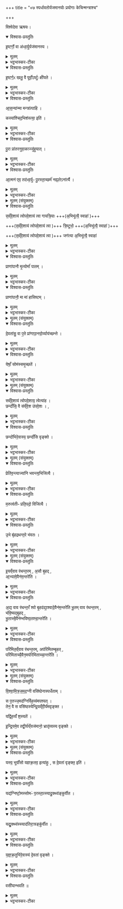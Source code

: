 +++
title = "०७ स्पर्धावतोर्यजमानयोः प्रयोगाः केचिन्मन्त्राश्च"

+++

विश्वेदेवा ऋषयः।

<details open><summary>विश्वास-प्रस्तुतिः</summary>

इ॒ष्टर्गो॒ वा अ॑ध्व॒र्युर्यज॑मानस्य ।
</details>

<details><summary>मूलम्</summary>

इ॒ष्टर्गो॒ वा अ॑ध्व॒र्युर्यज॑मानस्य ।
</details>

<details><summary>भट्टभास्कर-टीका</summary>

1इष्टर्ग इत्यादि ॥ यागेन निमित्तेनार्तेः प्रयोजयिता इष्टर्गः अध्वर्युः यजमानस्य । पृषोदरादिः । यजेरिष्टिः, ऋच्छतेरर्गः । प्रमादालस्यादिना अध्वर्योरपचारेण तन्निमित्तेन वा परापचारादिना यजमानस्यार्तिमार्छति इष्टर्गः इत्येतदुक्तं भवतीत्याचार्याः । दर्वीस्थानीय इत्येके ।
</details>

<details open><summary>विश्वास-प्रस्तुतिः</summary>

इ॒ष्टर्ग॒ᳵ खलु॒ वै पूर्वो॒ऽर्ष्टुः क्षी॑यते ।
</details>

<details><summary>मूलम्</summary>

इ॒ष्टर्ग॒ᳵ खलु॒ वै पूर्वो॒ऽर्ष्टुः क्षी॑यते ।
</details>

<details><summary>भट्टभास्कर-टीका</summary>

भवतु इष्टर्गस्य का क्षतिरिति चेदाह – इष्टर्गो हि अर्ष्टुः आर्तिं गच्छतः पूर्वः क्षीयते प्रथममेव आर्तिं गच्छति; तन्निबन्धनत्वादार्तेः । ऋच्छतेस्तुः, षकारोपजनः छान्दसः ।
</details>

<details open><summary>विश्वास-प्रस्तुतिः</summary>

आ॒स॒न्या॑न्मा मन्त्रा॑त्पाहि  ।     

कस्या॑श्चिद॒भिश॑स्त्या॒ इति॑ ।     
</details>

<details><summary>मूलम्</summary>

आ॒स॒न्या॑न्मा मन्त्रा॑त्पाहि  ।     

कस्या॑श्चिद॒भिश॑स्त्या॒ इति॑ ।     
</details>

<details><summary>भट्टभास्कर-टीका</summary>

तस्मादध्वर्युणा आत्मनश्शर्मणे यत्कर्तव्यम् । तद्विदधाति - आसन्यादिति ।
</details>

<details open><summary>विश्वास-प्रस्तुतिः</summary>

पु॒रा प्रा॑तरनुवा॒काज्जु॑हुयात् ।  
</details>

<details><summary>मूलम्</summary>

पु॒रा प्रा॑तरनुवा॒काज्जु॑हुयात् ।  
</details>

<details><summary>भट्टभास्कर-टीका</summary>

महारात्र उत्थाय पुरा पुरस्तात्प्रातरनुवाकात् आग्नीध्रीये अनेन मन्त्रेण जुहुयात् ।
</details>

<details open><summary>विश्वास-प्रस्तुतिः</summary>

आ॒त्मन॑ एव॒ तद॑ध्व॒र्युᳶ पु॒रस्ता॒च्छर्म॑ नह्य॒तेऽना॑र्त्यै ।  
</details>

<details><summary>मूलम्</summary>

आ॒त्मन॑ एव॒ तद॑ध्व॒र्युᳶ पु॒रस्ता॒च्छर्म॑ नह्य॒तेऽना॑र्त्यै ।  
</details>

<details><summary>भट्टभास्कर-टीका</summary>

ततोध्वर्युरात्मन एवार्थं पुरस्तात् शर्म सुखं आर्त्यभावं नह्यते बध्नाति करोतीत्यर्थः, तद्यजमानस्याप्यनार्त्यै भवतीति । मन्त्नार्थस्तु - आसन्यात् आस्ये भवान्मन्त्रात् अभिचारमन्त्रात् । यद्वा - शापादिस्वरूपात् । आनुपूर्व्या व्याहरणेन वा आसन्यो मन्त्रः इत्याचार्याः ।  
कस्याश्चित् कुतश्चित् अभिशस्त्या अभिशंसनात् पापात् मा पाहि । 'तादौ च' इति गतेः प्रकृतिस्वरत्वम् । आस्यशब्दस्य छान्दस आसन्भावः । अथ वै भवति यो वै छन्दोभिरभिभवति संसुन्वतोरभिभवतीति परस्परस्पर्धया कृतः संवादो विद्विषाणयोरेव एककाले यष्ट्रोः ; न पितापुत्रादीनाम् । अतः परमान्तादनुवाकस्य तद्विषया मन्त्रा ब्राह्मणानि च ॥
</details>

<details><summary>मूलम् (संयुक्तम्)</summary>

सव्ँवे॒शाय॑ त्वोपवे॒शाय॑ त्वा गायत्रि॒यास्त्रि॒ष्टुभो॒ जग॑त्या अ॒भिभू॑त्यै॒ स्वाहा
</details>

<details open><summary>विश्वास-प्रस्तुतिः</summary>

स॒व्ँवे॒शाय॑ त्वोपवे॒शाय॑ त्वा गायत्रि॒याः +++(अ॒भिभू॑त्यै॒ स्वाहा॑ )+++  

+++(स॒व्ँवे॒शाय॑ त्वोपवे॒शाय॑ त्वा )+++ त्रि॒ष्टुभो॒ +++(अ॒भिभू॑त्यै॒ स्वाहा॑ )+++

+++(स॒व्ँवे॒शाय॑ त्वोपवे॒शाय॑ त्वा )+++ जग॑त्या अ॒भिभू॑त्यै॒ स्वाहा॑
</details>

<details><summary>मूलम्</summary>

स॒व्ँवे॒शाय॑ त्वोपवे॒शाय॑ त्वा गायत्रि॒याः +++(अ॒भिभू॑त्यै॒ स्वाहा॑ )+++  

+++(स॒व्ँवे॒शाय॑ त्वोपवे॒शाय॑ त्वा )+++ त्रि॒ष्टुभो॒ +++(अ॒भिभू॑त्यै॒ स्वाहा॑ )+++

+++(स॒व्ँवे॒शाय॑ त्वोपवे॒शाय॑ त्वा )+++ जग॑त्या अ॒भिभू॑त्यै॒ स्वाहा॑
</details>

<details><summary>भट्टभास्कर-टीका</summary>

2-4तत्र संसुन्वतोर्यथा य इतरमभिभूषति स महारात्र उत्थायाग्नीध्रे तिस्रोभिभूतीर्जुहोति - संवेशाय त्वेत्यादिभिः ॥ संवेशः शयनं उपवेशः आसनम् । तदर्थं गायत्र्या अभिभूत्यै । यया गायत्र्या विश्वमभिभवति तस्यै तदर्थम् । तद्वदहमपि प्रतिपक्षमभिभूयासम् । त्वां स्वाहुतं करोमीति ।
एवं त्रिष्टुब्जगत्योरपि । उभयत्रापि 'संवेशाय त्वा' इत्यादिकमनुषज्यते । संवेशाय त्वोपवेशाय त्वा त्रिष्टुभोभिभूत्यै स्वाहा संवेशाय त्वोपवेशाय त्वा जगत्या अभिभूत्यै स्वाहा इति ॥
</details>

<details open><summary>विश्वास-प्रस्तुतिः</summary>

प्राणा॑पानौ मृ॒त्योर्मा॑ पातम् ।  
</details>

<details><summary>मूलम्</summary>

प्राणा॑पानौ मृ॒त्योर्मा॑ पातम् ।  
</details>

<details><summary>भट्टभास्कर-टीका</summary>

5-6अथ द्वे प्राणाहुती जुहोति - प्राणापानावित्यादि ॥ हे प्राणापानौ मा मृत्योः मरणात् पातं रक्षतम् ।
</details>

<details open><summary>विश्वास-प्रस्तुतिः</summary>

प्राणा॑पानौ॒ मा मा॑ हासिष्टम् ।
</details>

<details><summary>मूलम्</summary>

प्राणा॑पानौ॒ मा मा॑ हासिष्टम् ।
</details>

<details><summary>भट्टभास्कर-टीका</summary>

हे प्राणापानौ मा मा हासिष्टं त्यक्त्वा मां मा गच्छतम् । 'यमरमनमाताम्' इति सगिटौ ॥
</details>

<details><summary>मूलम् (संयुक्तम्)</summary>

दे॒वता॑सु॒ वा ए॒ते प्रा॑णापा॒नयोः॑ [20]  व्याय॑च्छन्ते॒ येषाँ॒ सोम॑स्समृ॒च्छते॑
</details>

<details open><summary>विश्वास-प्रस्तुतिः</summary>

दे॒वता॑सु॒ वा ए॒ते प्रा॑णापा॒नयो॒र्व्याय॑च्छन्ते ।  
</details>

<details><summary>मूलम्</summary>

दे॒वता॑सु॒ वा ए॒ते प्रा॑णापा॒नयो॒र्व्याय॑च्छन्ते ।  
</details>

<details><summary>भट्टभास्कर-टीका</summary>

7अनयोर्मन्त्रयोर्ब्राह्मणम् - देवतास्वित्यादि ॥ एते खलु देवतासु प्राणापानयोः प्राणापाननिमितं व्यायच्छन्ते विप्रतिपद्यन्ते ममैतौ स्यातामिति । अकर्मसंयोगेऽपि हि सप्तमी दृश्यते यथा - 'तस्यै पयसि व्यायच्छन्त' इति ।
</details>

<details open><summary>विश्वास-प्रस्तुतिः</summary>

येषाँ॒ सोम॑स्समृ॒च्छते॑ ।  
</details>

<details><summary>मूलम्</summary>

येषाँ॒ सोम॑स्समृ॒च्छते॑ ।  
</details>

<details><summary>भट्टभास्कर-टीका</summary>

येषां सोमः समृच्छते संगच्छते स्पर्धया सोमान्तरेण सह सूयते । यद्वा - समृच्छते विनश्यति सोमान्तरेण संसर्गात् । 'समो गमृच्छि' इत्यात्मनेपदम् । यमेस्तु 'आङो यमहनः' इति तस्मादनेन मन्त्रेण प्राणापानयोरात्मनो लाभं प्रार्थयतः इति भावः ॥
</details>

<details><summary>मूलम् (संयुक्तम्)</summary>

सव्ँवे॒शाय॑ त्वोपवे॒शाय॒ त्वेत्या॑ह॒ छन्दाँ॑सि॒ वै स॑व्ँवे॒श उ॑पवे॒शश्छन्दो॑भिरे॒वास्य॒ छन्दाँ॑सि वृङ्क्ते
</details>

<details open><summary>विश्वास-प्रस्तुतिः</summary>

सव्ँवे॒शाय॑ त्वोपवे॒शाय॒ त्वेत्या॑ह ।  
छन्दाँ॑सि॒ वै स॑व्ँवे॒श उ॑पवे॒शः ।  ,   
</details>

<details><summary>मूलम्</summary>

सव्ँवे॒शाय॑ त्वोपवे॒शाय॒ त्वेत्या॑ह ।  
छन्दाँ॑सि॒ वै स॑व्ँवे॒श उ॑पवे॒शः ।  ,   
</details>

<details><summary>भट्टभास्कर-टीका</summary>

8अथ संवेशायेत्यादीनामभिभूतिमन्त्राणां ब्राह्मणम् - संवेशाय त्वेत्यादि ॥ तद्धेतुत्वात्ताच्छब्द्यम् । छन्दांसि वै संवेश उपवेश इति । संवेशोपवेशहेतवः छन्दांसीत्यर्थः ।
</details>

<details open><summary>विश्वास-प्रस्तुतिः</summary>

छन्दो॑भिरे॒वास्य॒ छन्दाँ॑सि वृङ्क्ते ।  
</details>

<details><summary>मूलम्</summary>

छन्दो॑भिरे॒वास्य॒ छन्दाँ॑सि वृङ्क्ते ।  
</details>

<details><summary>भट्टभास्कर-टीका</summary>

तस्मादीदृशैश्छन्दोभिः प्रथममेवाभिभूतिहोमेन आत्मसात्कृतैः कृतकृत्यः केन चिदनभिभवनीयः सुखी सम्पन्नोयं अस्य प्रतियष्टुस्सम्बन्धीनि छन्दांसि वृङ्क्ते वर्जयति तत्सकाशादपनयति ततः सोभिभूतो भवतीति । एवमेकयाजिनः ।  
सत्रिणां तु पञ्चाभिभूतीर्विधास्यति - संवेशाय त्वोपवेशाय त्वा गायत्रियास्त्रिष्टुभो जगत्या अनुष्टुभः पङ्क्त्या अभिभूत्यै स्वाहा इति ॥
</details>

<details><summary>मूलम् (संयुक्तम्)</summary>

प्रेति॑व॒न्त्याज्या॑नि भवन्त्य॒भिजि॑त्यै म॒रुत्व॑तीᳶ प्रति॒पदो॒ विजि॑त्या उ॒भे बृ॑हद्रथन्त॒रे भ॑वतः
</details>

<details open><summary>विश्वास-प्रस्तुतिः</summary>

प्रेति॑व॒न्त्याज्या॑नि भवन्त्य॒भिजि॑त्यै ।  
</details>

<details><summary>मूलम्</summary>

प्रेति॑व॒न्त्याज्या॑नि भवन्त्य॒भिजि॑त्यै ।  
</details>

<details><summary>भट्टभास्कर-टीका</summary>

9संसुन्वतोरध्वर्यूणामुक्तम् । अथ छन्दोगानां विषय एवेदमुच्यते - प्रेतिवन्तीति ॥ प्रेतिवन्ति चैतिवन्ति चेत्याचार्याः, ब्राह्मणान्तरे दर्शनात् 'एतिवन्ति' इति । आज्यानि स्तोत्राणि प्रेतिवन्ति प्रगमनवन्ति, एतिवन्ति आगमनवन्ति च भवन्ति 'प्र वोवाजाः' , 'अग्न आ याहि' इति यथा । प्रकृष्टगत्यन्वयादभिजित्यै आभिमुख्येन जयाय भवति । यद्वा - प्रथममेव योभिजयस्तत्सिद्ध्यै भवति ।
</details>

<details open><summary>विश्वास-प्रस्तुतिः</summary>

म॒रुत्व॑तीᳶ प्रति॒पदो॒ विजि॑त्यै ।  
</details>

<details><summary>मूलम्</summary>

म॒रुत्व॑तीᳶ प्रति॒पदो॒ विजि॑त्यै ।  
</details>

<details><summary>भट्टभास्कर-टीका</summary>

मरुत्वतीरिति । आज्यानां प्रतिपादः प्रथमा ऋचः मरुत्त्वतीः मरुत्त्वत्यः मरुच्छब्दवत्यो भवन्ति यथा 'इन्द्रायेन्द्रो मरुत्त्वते' इत्याद्याः । 'तसौ मत्वर्थे' इति भत्वम् । 'वा छन्दसि' इति पूर्वसवर्णदीर्घत्वम् । 'मरुतो वै देवानामपराजितमायतनम्' इति प्रतिपत्सु मरुदन्वयः विजित्यै विशेषेण जयाय भवति । पूर्ववद्गतेः प्रकृतिस्वरत्वम् ।
</details>

<details open><summary>विश्वास-प्रस्तुतिः</summary>

उ॒भे बृ॑हद्रथन्त॒रे भ॑वतः ।
</details>

<details><summary>मूलम्</summary>

उ॒भे बृ॑हद्रथन्त॒रे भ॑वतः ।
</details>

<details><summary>भट्टभास्कर-टीका</summary>

उभे इति । उभे अपि बृहद्रथन्तरे सामनी भवतः ॥
</details>

<details><summary>मूलम् (संयुक्तम्)</summary>

इ॒यव्ँवाव र॑थन्त॒रम॒सौ बृ॒हदा॒भ्यामे॒वैन॑म॒न्तरे॑त्य॒द्य वाव र॑थन्त॒रँ श्वो बृ॒हद॑द्या॒श्वादे॒वैन॑म॒न्तरे॑ति भू॒तम् [21]  वाव र॑थन्त॒रम्भ॑वि॒ष्यद्बृ॒हद्भू॒ताच्चै॒वैन॑म्भविष्य॒तश्चा॒न्तरे॑ति॒ परि॑मित॒व्ँवाव र॑थन्त॒रमप॑रिमितम्बृ॒हत्परि॑मिताच्चै॒वैन॒मप॑रिमिताच्चा॒न्तरे॑ति
</details>

<details open><summary>विश्वास-प्रस्तुतिः</summary>

इ॒यव्ँवाव र॑थन्त॒रम् , अ॒सौ बृ॒हद् ,  
आ॒भ्यामे॒वैन॑म॒न्तरे॑ति ।  
</details>

<details><summary>मूलम्</summary>

इ॒यव्ँवाव र॑थन्त॒रम् , अ॒सौ बृ॒हद् ,  
आ॒भ्यामे॒वैन॑म॒न्तरे॑ति ।  
</details>

<details><summary>भट्टभास्कर-टीका</summary>

10अथ ते प्रशंसति - इयमित्यादि ॥ इयं पृथिवी रथन्तरं, असौ द्यौः बृहत्, तस्मादीदृशे उभे अपि सामनी गायेत् । आभ्यां द्यावापृथिवीभ्यां एनं शत्रुमन्तरेति अन्तरितं करोति आभ्यां प्रच्यावयति ।
यागनिर्वृत्तिद्वारेण द्यावापृथिव्यादीनां प्रवृत्तिहेतुत्वात् तादात्म्येन स्तुतिः । अद्याश्वादस्मादह्नः उत्तरस्मादह्नश्चेत्यर्थः ।
</details>

<details open><summary>विश्वास-प्रस्तुतिः</summary>

अ॒द्य वाव र॑थन्त॒रँ श्वो बृ॒हद॑द्या॒श्वादे॒वैन॑म॒न्तरे॑ति
भू॒तम् वाव र॑थन्त॒रम् ,  
भ॑वि॒ष्यद्बृ॒हद् ,  
भू॒ताच्चै॒वैन॑म्भविष्य॒तश्चा॒न्तरे॑ति ।  
</details>

<details><summary>मूलम्</summary>

अ॒द्य वाव र॑थन्त॒रँ श्वो बृ॒हद॑द्या॒श्वादे॒वैन॑म॒न्तरे॑ति
भू॒तम् वाव र॑थन्त॒रम् ,  
भ॑वि॒ष्यद्बृ॒हद् ,  
भू॒ताच्चै॒वैन॑म्भविष्य॒तश्चा॒न्तरे॑ति ।  
</details>

<details><summary>भट्टभास्कर-टीका</summary>

अद्य च श्वश्च अद्याश्वम् । 'अच्' इति योगविभागादच्समासान्तः, अव्ययानां भमात्रे टिलोपः, 'अन्येषामपि दृश्यते' इति पूर्वपदस्य दीर्घत्वम् ।
</details>

<details open><summary>विश्वास-प्रस्तुतिः</summary>

परि॑मित॒व्ँवाव र॑थन्त॒रम्,  अप॑रिमितम्बृ॒हत् ,   
परि॑मिताच्चै॒वैन॒मप॑रिमिताच्चा॒न्तरे॑ति ।  
</details>

<details><summary>मूलम्</summary>

परि॑मित॒व्ँवाव र॑थन्त॒रम्,  अप॑रिमितम्बृ॒हत् ,   
परि॑मिताच्चै॒वैन॒मप॑रिमिताच्चा॒न्तरे॑ति ।  
</details>

<details><summary>भट्टभास्कर-टीका</summary>

परिमितात् देशादेः । इति छन्दोगानाम् ॥
</details>

<details><summary>मूलम् (संयुक्तम्)</summary>

विश्वामित्रजमद॒ग्नी वसि॑ष्ठेनास्पर्धेताँ॒ स ए॒तज्ज॒मद॑ग्निर्विह॒व्य॑मपश्य॒त्तेन॒ वै स वसि॑ष्ठस्येन्द्रि॒यव्ँवी॒र्य॑मवृङ्क्त॒ यद्वि॑ह॒व्यँ॑ श॒स्यत॑ इन्द्रि॒यमे॒व तद्वी॒र्य॑य्ँयज॑मानो॒ भ्रातृ॑व्यस्य वृङ्क्ते॒
</details>

<details open><summary>विश्वास-प्रस्तुतिः</summary>

वि॒श्वा॒मि॒त्र॒ज॒म॒द॒ग्नी वसि॑ष्ठेनास्पर्धेताम् ।   

स ए॒तज्ज॒मद॑ग्निर्विह॒व्य॑मपश्यत् ।  
तेन॒ वै स वसि॑ष्ठस्येन्द्रि॒यव्ँवी॒र्य॑मवृङ्क्त ।  

यद्वि॑ह॒व्यँ॑  श॒स्यते॑ ।  

इ॒न्द्रि॒यमे॒व तद्वी॒र्य॑य्ँयज॑मानो॒ भ्रातृ॑व्यस्य वृङ्क्ते ।  
</details>

<details><summary>मूलम्</summary>

वि॒श्वा॒मि॒त्र॒ज॒म॒द॒ग्नी वसि॑ष्ठेनास्पर्धेताम् ।   

स ए॒तज्ज॒मद॑ग्निर्विह॒व्य॑मपश्यत् ।  
तेन॒ वै स वसि॑ष्ठस्येन्द्रि॒यव्ँवी॒र्य॑मवृङ्क्त ।  

यद्वि॑ह॒व्यँ॑  श॒स्यते॑ ।  

इ॒न्द्रि॒यमे॒व तद्वी॒र्य॑य्ँयज॑मानो॒ भ्रातृ॑व्यस्य वृङ्क्ते ।  
</details>

<details><summary>भट्टभास्कर-टीका</summary>

11अथ होतॄणाम् - विश्वामित्रजमदग्नी इति ॥ वीर्यनिमित्तं स्पर्धां कृतवन्तौ । तत्र जमदग्निवसिष्ठयोः स्पर्धया संसुन्वतोः जमदग्निः एतद्विहव्यं अपश्यत् अस्त्रविशेषो विहव्यम् । 'अगस्त्यस्य कयाशुभीयं शस्यम्' इत्याचार्याः, ब्राह्मणान्तरे दर्शनात् । तत्र 'सजनीयं' सजनशब्दवन्मन्त्रो भवति । विहवे साधु विहव्यम् इति । निष्केवल्ये 'इन्द्रस्य नु वीर्याणि' इत्यस्य स्थाने 'यो जात एव' इति भवति । 'कयाशुभीयं' कयाशुभाशब्दवत् मरुत्वतीये 'कया शुभा सवयसस्सनीळाः' इति । इति होतॄणाम् ॥
</details>

<details><summary>मूलम् (संयुक्तम्)</summary>

यस्य॒ भूयाँ॑सो यज्ञक्र॒तव॒ इत्या॑हु॒स्स दे॒वता॑ वृङ्क्त॒ इति॒ यद्य॑ग्निष्टो॒मस्सोमᳶ॑ प॒रस्ता॒त्स्यादु॒क्थ्य॑ङ्कुर्वीत॒ यद्यु॒क्थ्य॑स्स्याद॑तिरा॒त्रङ्कु॑र्वीत यज्ञक्र॒तुभि॑रे॒वास्य॑ दे॒वता॑ वृङ्क्ते॒ वसी॑यान्भवति ॥ [22]  
</details>

<details open><summary>विश्वास-प्रस्तुतिः</summary>

यस्य॒ भूयाँ॑सो यज्ञक्र॒तव॒ इत्या॑हुः ,
स दे॒वता॑ वृङ्क्त॒ इति॑ ।
</details>

<details><summary>मूलम्</summary>

यस्य॒ भूयाँ॑सो यज्ञक्र॒तव॒ इत्या॑हुः ,
स दे॒वता॑ वृङ्क्त॒ इति॑ ।
</details>

<details><summary>भट्टभास्कर-टीका</summary>

12यस्येत्यादि ॥ यज्ञक्रतवः सोमयागाः भूयांसो बहुतराः महत्तराः । एतदुक्तं भवति - यस्य आत्मियः क्रतुः परकीयात्क्रतोर्भूयान्भवति स भूयःक्रतुः अल्पीयःक्रतोः देवता वृङ्क्ते इत्याहुः यज्ञविदः ॥
</details>

<details open><summary>विश्वास-प्रस्तुतिः</summary>

यद्य॑ग्निष्टो॒मस्सोमᳶ॑ प॒रस्ता॒त्स्यादु॒क्थ्य॑ङ्कुर्वीत ।  
</details>

<details><summary>मूलम्</summary>

यद्य॑ग्निष्टो॒मस्सोमᳶ॑ प॒रस्ता॒त्स्यादु॒क्थ्य॑ङ्कुर्वीत ।  
</details>

<details><summary>भट्टभास्कर-टीका</summary>

13तस्माद्यदि अग्निष्टोमः सोमः परस्तात्स्यात् परत्र प्रतियष्टरि स्यात् यद्यसावग्निष्टोमं कुर्यात् स्वयमुक्थ्यं ततो भूयांसं कुर्वीत ।
</details>

<details open><summary>विश्वास-प्रस्तुतिः</summary>

यद्यु॒क्थ्य॑स्स्याद॑तिरा॒त्रङ्कु॑र्वीत ।  
</details>

<details><summary>मूलम्</summary>

यद्यु॒क्थ्य॑स्स्याद॑तिरा॒त्रङ्कु॑र्वीत ।  
</details>

<details><summary>भट्टभास्कर-टीका</summary>

अथ यद्युक्थ्यस्सोमः परस्तात्स्यात् स्वयं ततो भूयांसं अतिरार्त्रं कुर्वीत ।
</details>

<details open><summary>विश्वास-प्रस्तुतिः</summary>

य॒ज्ञ॒क्र॒तुभि॑रे॒वास्य॑ दे॒वता॑ वृङ्क्ते ।  
</details>

<details><summary>मूलम्</summary>

य॒ज्ञ॒क्र॒तुभि॑रे॒वास्य॑ दे॒वता॑ वृङ्क्ते ।  
</details>

<details><summary>भट्टभास्कर-टीका</summary>

एवं यज्ञक्रतुभिरपि कृतैरेवास्य प्रतियष्टुः देवता वृङ्क्ते ततस्स देवताभिहीनो भवति ।
</details>

<details open><summary>विश्वास-प्रस्तुतिः</summary>

वसी॑यान्भवति ॥
</details>

<details><summary>मूलम्</summary>

वसी॑यान्भवति ॥
</details>

<details><summary>भट्टभास्कर-टीका</summary>

स्वयन्तु देवतावत्तया वसीयान् भवति वसुमत्तरो भवति । 'विन्मतोर्लुक्', 'टेः' इति टिलोपः ॥
इति तृतीये प्रथमे सप्तमोनुवाकः ॥  
</details>
